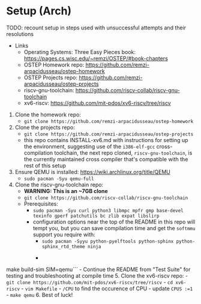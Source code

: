 # Setup (Arch)
TODO: recount setup in steps used with unsuccessful attempts and their resolutions
- Links
    - Operating Systems: Three Easy Pieces book: https://pages.cs.wisc.edu/~remzi/OSTEP/#book-chapters
    - OSTEP Homework repo: https://github.com/remzi-arpacidusseau/ostep-homework
    - OSTEP Projects repo: https://github.com/remzi-arpacidusseau/ostep-projects
    - riscv-gnu-toolchain: https://github.com/riscv-collab/riscv-gnu-toolchain
    - xv6-riscv: https://github.com/mit-pdos/xv6-riscv/tree/riscv
1. Clone the homework repo:
    - `git clone https://github.com/remzi-arpacidusseau/ostep-homework`
2. Clone the projects repo:
    - `git clone https://github.com/remzi-arpacidusseau/ostep-projects`
    - this repo contains INSTALL-xv6.md with instructions for setting up the environment, suggesting use of the `i386-elf-gcc` cross-compilation toolchain, the next repo cloned, `riscv-gnu-toolchain`, is the currently maintained cross compiler that's compatible with the rest of this setup
3. Ensure QEMU is installed: https://wiki.archlinux.org/title/QEMU
    - `sudo pacman -Syu qemu-full`
4. Clone the riscv-gnu-toolchain repo:
    - **WARNING: This is an ~7GB clone**
    - `git clone https://github.com/riscv-collab/riscv-gnu-toolchain`
    - Prerequisites:
        - `sudo pacman -Syu curl python3 libmpc mpfr gmp base-devel texinfo gperf patchutils bc zlib expat libslirp`
        - configuration options near the top of the README in this repo will tempt you, but you can save compilation time and get the `softmmu` support you require with:
            - `sudo pacman -Syyu python-pyelftools python-sphinx python-sphinx_rtd_theme ninja`
            - ```./configure --enable-qemu-system --prefix=/opt/riscv
make build-sim SIM=qemu```
        - Continue the README from "Test Suite" for testing and troubleshooting at compile time
5. Clone the xv6-riscv repo:
    - `git clone https://github.com/mit-pdos/xv6-riscv/tree/riscv`
    - `cd xv6-riscv`
    - `vim Makefile`
    - `/CPU` to find the occurence of CPU
    - update `CPUS :=1`
    - `make qemu`
6. Best of luck!
